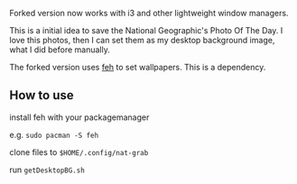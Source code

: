 Forked version now works with i3 and other lightweight window managers.

This is a initial idea to save the National Geographic's Photo Of The Day. I love this photos, then I can set them as my desktop background image, what I did before manually.

The forked version uses [feh](https://feh.finalrewind.org/) to set wallpapers.  This is a dependency.


## How to use

install feh with your packagemanager

  e.g. `sudo pacman -S feh`

clone files to `$HOME/.config/nat-grab`

run `getDesktopBG.sh`
